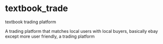# textbook_trade
textbook trading platform

A trading platform that matches local users with local buyers, basically ebay
except more user friendly, a trading platform

